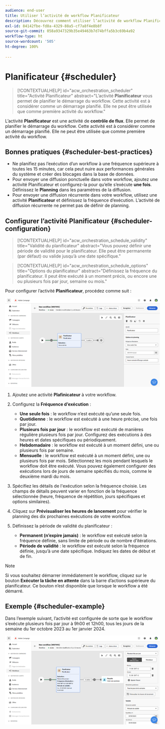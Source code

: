 ```yaml
---
audience: end-user
title: Utiliser l’activité de workflow Planificateur
description: Découvrez comment utiliser l’activité de workflow Planificateur.
exl-id: 84142fbe-fd8a-4329-88a5-cf7a8f4e8b8f
source-git-commit: 058a9347329b35e49463b7d74bffa5b3c69b4a92
workflow-type: ht
source-wordcount: '505'
ht-degree: 100%

---
```


# Planificateur {#scheduler}

>[!CONTEXTUALHELP]
>id="acw_orchestration_scheduler"
>title="Activité Planificateur"
>abstract="L’activité **Planificateur** vous permet de planifier le démarrage du workflow. Cette activité est à considérer comme un démarrage planifié. Elle ne peut être utilisée que comme première activité du workflow."

L’activité **Planificateur** est une activité de **contrôle de flux**. Elle permet de planifier le démarrage du workflow. Cette activité est à considérer comme un démarrage planifié. Elle ne peut être utilisée que comme première activité du workflow.

## Bonnes pratiques {#scheduler-best-practices}

* Ne planifiez pas l’exécution d’un workflow à une fréquence supérieure à toutes les 15 minutes, car cela peut nuire aux performances générales du système et créer des blocages dans la base de données.
* Pour envoyer une diffusion ponctuelle dans votre workflow, ajoutez une activité Planificateur et configurez-la pour qu’elle s’exécute **une fois**. Définissez le **Planning** dans les paramètres de la diffusion.
* Pour envoyer une diffusion récurrente dans votre workflow, utilisez une activité **Planificateur** et définissez la fréquence d’exécution. L’activité de diffusion récurrente ne permet pas de définir de planning.

## Configurer l’activité Planificateur {#scheduler-configuration}

>[!CONTEXTUALHELP]
>id="acw_orchestration_schedule_validity"
>title="Validité du planificateur"
>abstract="Vous pouvez définir une période de validité pour le planificateur. Elle peut être permanente (par défaut) ou valide jusqu’à une date spécifique."

>[!CONTEXTUALHELP]
>id="acw_orchestration_schedule_options"
>title="Options du planificateur"
>abstract="Définissez la fréquence du planificateur. Il peut être exécuté à un moment précis, ou encore une ou plusieurs fois par jour, semaine ou mois."

Pour configurer l’activité **Planificateur**, procédez comme suit :

![Interface de configuration de l’activité Planificateur](../assets/workflow-scheduler.png)

1. Ajoutez une activité **Plafinicateur** à votre workflow.

1. Configurez la **Fréquence d’exécution** :

   * **Une seule fois** : le workflow n’est exécuté qu’une seule fois.
   * **Quotidienne** : le workflow est exécuté à une heure précise, une fois par jour.
   * **Plusieurs fois par jour** : le workflow est exécuté de manières régulière plusieurs fois par jour. Configurez des exécutions à des heures et dates spécifiques ou périodiquement.
   * **Hebdomadaire** : le workflow est exécuté à un moment défini, une ou plusieurs fois par semaine.
   * **Mensuelle** : le workflow est exécuté à un moment défini, une ou plusieurs fois par mois. Sélectionnez les mois pendant lesquels le workflow doit être exécuté. Vous pouvez également configurer des exécutions lors de jours de semaine spécifiés du mois, comme le deuxième mardi du mois.

1. Spécifiez les détails de l&#39;exécution selon la fréquence choisie. Les champs de détails peuvent varier en fonction de la fréquence sélectionnée (heure, fréquence de répétition, jours spécifiques et options similaires).

1. Cliquez sur **Prévisualiser les heures de lancement** pour vérifier le planning des dix prochaines exécutions de votre workflow.

1. Définissez la période de validité du planificateur :

   * **Permanent (n’expire jamais)** : le workflow est exécuté selon la fréquence définie, sans limite de période ou de nombre d’itérations.
   * **Période de validité** : le workflow est exécuté selon la fréquence définie, jusqu’à une date spécifique. Indiquez les dates de début et de fin.

>[!NOTE]
>Si vous souhaitez démarrer immédiatement le workflow, cliquez sur le bouton **Exécuter la tâche en attente** dans la barre d’actions supérieure du planificateur. Ce bouton n’est disponible que lorsque le workflow a été démarré.

## Exemple {#scheduler-example}

Dans l’exemple suivant, l’activité est configurée de sorte que le workflow s’exécute plusieurs fois par jour à 9h00 et 12h00, tous les jours de la semaine du 1er octobre 2023 au 1er janvier 2024.

![Exemple de configuration d’une activité Planificateur](../assets/workflow-scheduler2.png)
